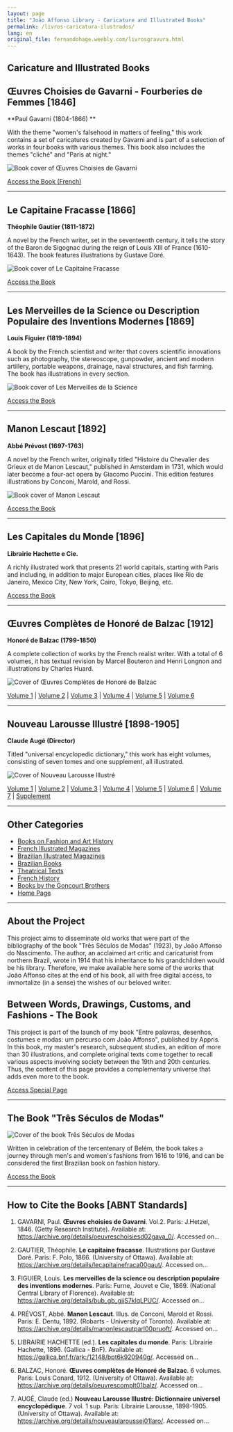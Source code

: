 ```yaml
---
layout: page
title: "João Affonso Library - Caricature and Illustrated Books"
permalink: /livros-caricatura-ilustrados/
lang: en
original_file: fernandohage.weebly.com/livrosgravura.html
---
```


## Caricature and Illustrated Books

## Œuvres Choisies de Gavarni - Fourberies de Femmes [1846]

**Paul Gavarni (1804-1866)
**

With the theme "women's falsehood in matters of feeling," this work contains a set of caricatures created by Gavarni and is part of a selection of works in four books with various themes. This book also includes the themes "cliché" and "Paris at night."


![Book cover of Œuvres Choisies de Gavarni](/assets/images/livros-gravura-biblioteca-joao-affonso-01.png)


[Access the Book (French)](https://archive.org/details/oeuvreschoisiesd02gava_0/page/n9/mode/2up)

---

## Le Capitaine Fracasse [1866]

**Théophile Gautier (1811-1872)**

A novel by the French writer, set in the seventeenth century, it tells the story of the Baron de Sigognac during the reign of Louis XIII of France (1610-1643). The book features illustrations by Gustave Doré.


![Book cover of Le Capitaine Fracasse](/assets/images/livros-gravura-biblioteca-joao-affonso-02.png)


[Access the Book](https://archive.org/details/lecapitainefraca00gaut/page/n7/mode/2up)

---

## Les Merveilles de la Science ou Description Populaire des Inventions Modernes [1869]

**Louis Figuier (1819-1894)**

A book by the French scientist and writer that covers scientific innovations such as photography, the stereoscope, gunpowder, ancient and modern artillery, portable weapons, drainage, naval structures, and fish farming. The book has illustrations in every section.


![Book cover of Les Merveilles de la Science](/assets/images/livros-gravura-biblioteca-joao-affonso-03.png)


[Access the Book](https://archive.org/details/bub_gb_gjjS7klqLPUC/)

---

## Manon Lescaut [1892]

**Abbé Prévost (1697-1763)**

A novel by the French writer, originally titled "Histoire du Chevalier des Grieux et de Manon Lescaut," published in Amsterdam in 1731, which would later become a four-act opera by Giacomo Puccini. This edition features illustrations by Conconi, Marold, and Rossi.


![Book cover of Manon Lescaut](/assets/images/livros-gravura-biblioteca-joao-affonso-04.png)


[Access the Book](https://archive.org/details/manonlescautparl00pruoft/)

---

## Les Capitales du Monde [1896]

**Librairie Hachette e Cie.**

A richly illustrated work that presents 21 world capitals, starting with Paris and including, in addition to major European cities, places like Rio de Janeiro, Mexico City, New York, Cairo, Tokyo, Beijing, etc.

[Access the Book](https://gallica.bnf.fr/ark:/12148/bpt6k920940g/)

---

## Œuvres Complètes de Honoré de Balzac [1912]

**Honoré de Balzac (1799-1850)**

A complete collection of works by the French realist writer. With a total of 6 volumes, it has textual revision by Marcel Bouteron and Henri Longnon and illustrations by Charles Huard.


![Cover of Œuvres Complètes de Honoré de Balzac](/assets/images/livros-gravura-biblioteca-joao-affonso-05.png)


[Volume 1](https://archive.org/details/oeuvrescomplt01balz/) | [Volume 2](https://archive.org/details/oeuvrescompl02balz) | [Volume 3](https://archive.org/details/oeuvrescomplt03balz) | [Volume 4](https://archive.org/details/oeuvrescomplt04balz/) | [Volume 5](https://archive.org/details/oeuvrescomplt05balz) | [Volume 6](https://archive.org/details/oeuvrescomplt06balz)

---

## Nouveau Larousse Illustré [1898-1905]

**Claude Augé (Director)**

Titled "universal encyclopedic dictionary," this work has eight volumes, consisting of seven tomes and one supplement, all illustrated.


![Cover of Nouveau Larousse Illustré](/assets/images/livros-gravura-biblioteca-joao-affonso-06.png)


[Volume 1](https://archive.org/details/nouveaularoussei01laro/) | [Volume 2](https://archive.org/details/nouveaularoussei02laro/) | [Volume 3](https://archive.org/details/nouveaularoussei03laro/) | [Volume 4](https://archive.org/details/nouveaularoussei04laro) | [Volume 5](https://archive.org/details/nouveaularoussei05laro/) | [Volume 6](https://archive.org/details/nouveaularoussei06laro/) | [Volume 7](https://archive.org/details/nouveaularoussei07laro/) | [Supplement](https://archive.org/details/nouveaularoussei00laro/)

---

## Other Categories

- [Books on Fashion and Art History](livrosmoda.html)
- [French Illustrated Magazines](revistasfrancesas.html)
- [Brazilian Illustrated Magazines](revistasbrasileiras.html)
- [Brazilian Books](livrosbrasileirosja.html)
- [Theatrical Texts](livrosteatro.html)
- [French History](livroshistoria.html)
- [Books by the Goncourt Brothers](livosgouncourt.html)
- [Home Page](biblioteca-joao-affonso.html)

---

## About the Project

This project aims to disseminate old works that were part of the bibliography of the book "Três Séculos de Modas" (1923), by João Affonso do Nascimento. The author, an acclaimed art critic and caricaturist from northern Brazil, wrote in 1914 that his inheritance to his grandchildren would be his library. Therefore, we make available here some of the works that João Affonso cites at the end of his book, all with free digital access, to immortalize (in a sense) the wishes of our beloved writer.

## Between Words, Drawings, Customs, and Fashions - The Book

This project is part of the launch of my book "Entre palavras, desenhos, costumes e modas: um percurso com João Affonso", published by Appris. In this book, my master's research, subsequent studies, an edition of more than 30 illustrations, and complete original texts come together to recall various aspects involving society between the 19th and 20th centuries. Thus, the content of this page provides a complementary universe that adds even more to the book.

[Access Special Page](meulivro.html)

---

## The Book "Três Séculos de Modas"


![Cover of the book Três Séculos de Modas](/assets/images/livros-gravura-biblioteca-joao-affonso-07.jpg)


Written in celebration of the tercentenary of Belém, the book takes a journey through men's and women's fashions from 1616 to 1916, and can be considered the first Brazilian book on fashion history.

[Access the Book](https://digital.bbm.usp.br/handle/bbm/2346)

---

## How to Cite the Books [ABNT Standards]

1. GAVARNI, Paul. **Œuvres choisies de Gavarni**. Vol.2. Paris: J.Hetzel, 1846. (Getty Research Institute). Available at: <https://archive.org/details/oeuvreschoisiesd02gava_0/>. Accessed on...

2. GAUTIER, Théophile. **Le capitaine fracasse**. Illustrations par Gustave Doré. Paris: F. Polo, 1866. (University of Ottawa). Available at: <https://archive.org/details/lecapitainefraca00gaut/>. Accessed on...

3. FIGUIER, Louis. **Les merveilles de la science ou description populaire des inventions modernes**. Paris: Furne, Jouvet e Cie, 1869. (National Central Library of Florence). Available at: <https://archive.org/details/bub_gb_gjjS7klqLPUC/>. Accessed on...

4. PRÉVOST, Abbé. **Manon Lescaut**. Illus. de Conconi, Marold et Rossi. Paris: E. Dentu, 1892. (Robarts - University of Toronto). Available at: <https://archive.org/details/manonlescautparl00pruoft/>. Accessed on...

5. LIBRAIRIE HACHETTE (ed.). **Les capitales du monde**. Paris: Librairie Hachette, 1896. (Gallica - BnF). Available at: <https://gallica.bnf.fr/ark:/12148/bpt6k920940g/>. Accessed on...

6. BALZAC, Honoré. **Œuvres complètes de Honoré de Balzac**. 6 volumes. Paris: Louis Conard, 1912. (University of Ottawa). Available at: <https://archive.org/details/oeuvrescomplt01balz/>. Accessed on...

7. AUGÉ, Claude (ed.) **Nouveau Larousse Illustré: Dictionnaire universel encyclopédique**. 7 vol. 1 sup. Paris: Librairie Larousse, 1898-1905. (University of Ottawa). Available at: <https://archive.org/details/nouveaularoussei01laro/>. Accessed on...